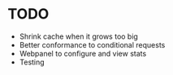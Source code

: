 # TODO

- Shrink cache when it grows too big
- Better conformance to conditional requests
- Webpanel to configure and view stats
- Testing
